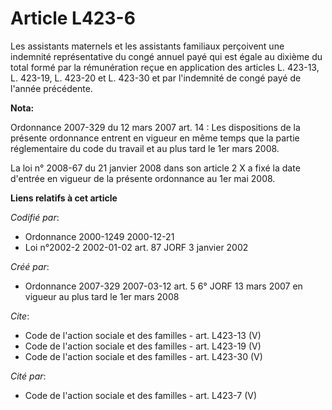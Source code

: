 # Article L423-6

Les assistants maternels et les assistants familiaux perçoivent une indemnité représentative du congé annuel payé qui est
égale au dixième du total formé par la rémunération reçue en application des articles L. 423-13, L. 423-19, L. 423-20 et L.
423-30 et par l'indemnité de congé payé de l'année précédente.

**Nota:**

Ordonnance 2007-329 du 12 mars 2007 art. 14 : Les dispositions de la présente ordonnance entrent en vigueur en même temps que
la partie réglementaire du code du travail et au plus tard le 1er mars 2008. 

La loi n° 2008-67 du 21 janvier 2008 dans son article 2 X a fixé la date d'entrée en vigueur de la présente ordonnance au 1er
mai 2008.

**Liens relatifs à cet article**

_Codifié par_:

  - Ordonnance 2000-1249 2000-12-21
  - Loi n°2002-2 2002-01-02 art. 87 JORF 3 janvier 2002

_Créé par_:

  - Ordonnance 2007-329 2007-03-12 art. 5 6° JORF 13 mars 2007 en vigueur au plus tard le 1er mars 2008

_Cite_:

  - Code de l'action sociale et des familles - art. L423-13 (V)
  - Code de l'action sociale et des familles - art. L423-19 (V)
  - Code de l'action sociale et des familles - art. L423-30 (V)

_Cité par_:

  - Code de l'action sociale et des familles - art. L423-7 (V)
